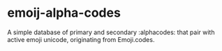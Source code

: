 # emoij-alpha-codes
A simple database of primary and secondary :alphacodes: that pair with active emoji unicode, originating from Emoji.codes.

